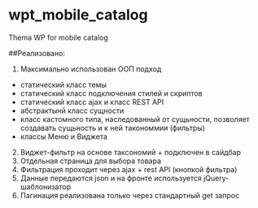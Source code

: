 # wpt_mobile_catalog
Thema WP for mobile catalog


##Реализовано:
1. Максимально использован ООП подход
- статический класс темы
- статический класс подключения стилей и скриптов
- статический класс ajax и класс REST API
- абстрактынй класс сущности
- класс кастомного типа, наследованный от сущьности, позволяет создавать сущьность и к ней такономмии (фильтры)
- классы Меню и Виджета

2. Виджет-фильтр на основе таксономий + подключен в сайдбар
3. Отдельная страница для выбора товара
4. Фильтрация проходит через ajax + rest API (кнопкой фильтра)
5. Данные передаются json и на фронте используется jQuery-шаблонизатор
6. Пагинация реализована только через стандартный get запрос

